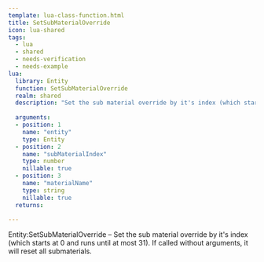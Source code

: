 ```yaml
---
template: lua-class-function.html
title: SetSubMaterialOverride
icon: lua-shared
tags:
  - lua
  - shared
  - needs-verification
  - needs-example
lua:
  library: Entity
  function: SetSubMaterialOverride
  realm: shared
  description: "Set the sub material override by it's index (which starts at 0 and runs until at most 31). If called without arguments, it will reset all submaterials."
  
  arguments:
  - position: 1
    name: "entity"
    type: Entity
  - position: 2
    name: "subMaterialIndex"
    type: number
    nillable: true
  - position: 3
    name: "materialName"
    type: string
    nillable: true
  returns:
    
---
```


<div class="lua__search__keywords">
Entity:SetSubMaterialOverride &#x2013; Set the sub material override by it's index (which starts at 0 and runs until at most 31). If called without arguments, it will reset all submaterials.
</div>
